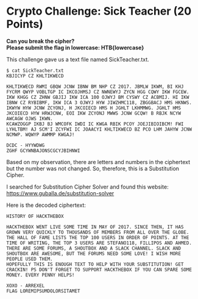 # Crypto Challenge: Sick Teacher (20 Points)

**Can you break the cipher?<br>
Please submit the flag in lowercase: HTB{lowercase}**

This challenge gave us a text file named SickTeacher.txt.

```
$ cat SickTeacher.txt 
KBJICYP CZ KHLTIKWECD

KHLTIKWECD RWMI GBQW JCNW IBNW BM NHP CZ 2017. JBMLW IKWM, BI KHJ FYCRM QWYP VOBLTGP IC IKCOJHMSJ CZ NWNEWYJ ZYCN HGG CQWY IKW FGCEW.
IKW KHGG CZ ZHNW GBJIJ IKW ICA 100 OJWYJ BM CYSWY CZ ACBMIJ. HI IKW IBNW CZ RYBIBMF, IKW ICA 3 OJWYJ HYW JIWZHMC118, ZBGGBACJ HMS HKNWS.
IKWYW HYW JCNW ZCYONJ, H JKCOIECD HMS H JGHLT LKHMMWG. JGHLT HMS JKCOIECD HYW HRWJCNW, EOI IKW ZCYONJ MWWS JCNW GCQW! B RBJK NCYW AWCAGW OJWS IKWN.
KCAWZOGGP IKBJ BJ WMCOFK IWDI IC KWGA RBIK PCOY JOEJIBIOIBCM! FWI LYHLTBM! AJ SCM'I ZCYFWI IC JOAACYI KHLTIKWECD BZ PCO LHM JAHYW JCNW NCMWP. WQWYP AWMMP KWGAJ!

DCDC - HYYWDWG
ZGHF GCYWNBAJONSCGCYJBIHNWI
```

Based on my observation, there are letters and numbers in the ciphertext but the number was not changed. So, therefore, this is a Substitution Cipher.

I searched for Substitution Cipher Solver and found this website: https://www.guballa.de/substitution-solver

Here is the decoded ciphertext:

```
HISTORY OF HACKTHEBOX

HACKTHEBOX WENT LIVE SOME TIME IN MAY OF 2017. SINCE THEN, IT HAS GROWN VERY QUICKLY TO THOUSANDS OF MEMBERS FROM ALL OVER THE GLOBE.
THE HALL OF FAME LISTS THE TOP 100 USERS IN ORDER OF POINTS. AT THE TIME OF WRITING, THE TOP 3 USERS ARE STEFANO118, FILLIPOS AND AHMED.
THERE ARE SOME FORUMS, A SHOUTBOX AND A SLACK CHANNEL. SLACK AND SHOUTBOX ARE AWESOME, BUT THE FORUMS NEED SOME LOVE! I WISH MORE PEOPLE USED THEM.
HOPEFULLY THIS IS ENOUGH TEXT TO HELP WITH YOUR SUBSTITUTION! GET CRACKIN! PS DON'T FORGET TO SUPPORT HACKTHEBOX IF YOU CAN SPARE SOME MONEY. EVERY PENNY HELPS!

XOXO - ARREXEL
FLAG LOREMIPSUMDOLORSITAMET
```

